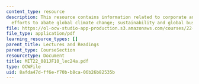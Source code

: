 ```yaml
---
content_type: resource
description: This resource contains information related to corporate and international
  efforts to abate global climate change; sustainability and global business.
file: https://ol-ocw-studio-app-production.s3.amazonaws.com/courses/22-081j-introduction-to-sustainable-energy-fall-2010/8afda47dff6ef70bb8ca06b26b82535b_MIT22_081JF10_lec24a.pdf
file_type: application/pdf
learning_resource_types: []
parent_title: Lectures and Readings
parent_type: CourseSection
resourcetype: Document
title: MIT22_081JF10_lec24a.pdf
type: OCWFile
uid: 8afda47d-ff6e-f70b-b8ca-06b26b82535b
---
```

